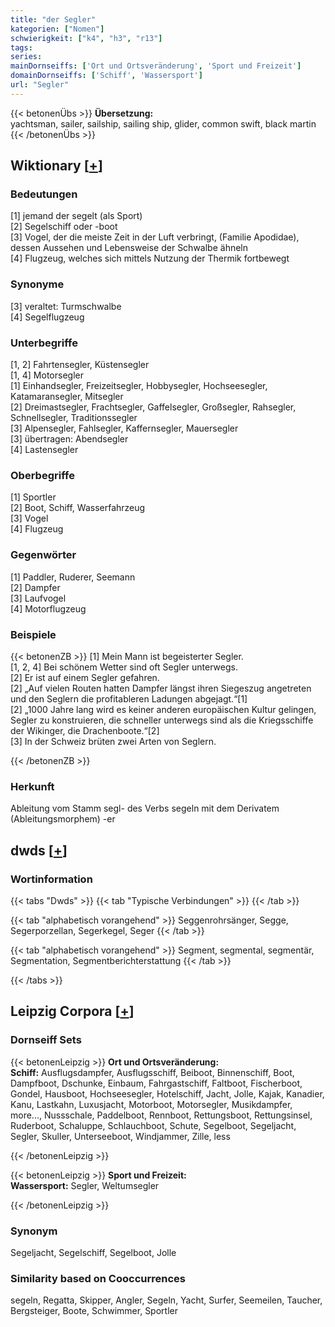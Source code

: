 ```yaml
---
title: "der Segler"
kategorien: ["Nomen"]
schwierigkeit: ["k4", "h3", "r13"]
tags:
series:
mainDornseiffs: ['Ort und Ortsveränderung', 'Sport und Freizeit']
domainDornseiffs: ['Schiff', 'Wassersport']
url: "Segler"
---
```


{{< betonenÜbs >}}
**Übersetzung:**  
yachtsman, sailer, sailship, sailing ship, glider, common swift, black martin  
{{< /betonenÜbs >}}

## Wiktionary [[+](https://de.wiktionary.org/wiki/Segler)]

### Bedeutungen
[1] jemand der segelt (als Sport)  
[2] Segelschiff oder -boot  
[3] Vogel, der die meiste Zeit in der Luft verbringt, (Familie Apodidae), dessen Aussehen und Lebensweise der Schwalbe ähneln  
[4] Flugzeug, welches sich mittels Nutzung der Thermik fortbewegt  

### Synonyme
[3] veraltet: Turmschwalbe  
[4] Segelflugzeug  

### Unterbegriffe
[1, 2] Fahrtensegler, Küstensegler  
[1, 4] Motorsegler  
[1] Einhandsegler, Freizeitsegler, Hobbysegler, Hochseesegler, Katamaransegler, Mitsegler  
[2] Dreimastsegler, Frachtsegler, Gaffelsegler, Großsegler, Rahsegler, Schnellsegler, Traditionssegler  
[3] Alpensegler, Fahlsegler, Kaffernsegler, Mauersegler  
[3] übertragen: Abendsegler  
[4] Lastensegler  

### Oberbegriffe
[1] Sportler  
[2] Boot, Schiff, Wasserfahrzeug  
[3] Vogel  
[4] Flugzeug  

### Gegenwörter
[1] Paddler, Ruderer, Seemann  
[2] Dampfer  
[3] Laufvogel  
[4] Motorflugzeug  

### Beispiele
{{< betonenZB >}}
[1] Mein Mann ist begeisterter Segler.  
[1, 2, 4] Bei schönem Wetter sind oft Segler unterwegs.  
[2] Er ist auf einem Segler gefahren.  
[2] „Auf vielen Routen hatten Dampfer längst ihren Siegeszug angetreten und den Seglern die profitableren Ladungen abgejagt.“[1]  
[2] „1000 Jahre lang wird es keiner anderen europäischen Kultur gelingen, Segler zu konstruieren, die schneller unterwegs sind als die Kriegsschiffe der Wikinger, die Drachenboote.“[2]  
[3] In der Schweiz brüten zwei Arten von Seglern.  

{{< /betonenZB >}}
### Herkunft
Ableitung vom Stamm segl- des Verbs segeln mit dem Derivatem (Ableitungsmorphem) -er  



## dwds [[+](https://www.dwds.de/wb/Segler)]

### Wortinformation
{{< tabs "Dwds" >}}
{{< tab "Typische Verbindungen" >}}
{{< /tab >}}

{{< tab "alphabetisch vorangehend" >}}
Seggenrohrsänger, Segge, Segerporzellan, Segerkegel, Seger
{{< /tab >}}

{{< tab "alphabetisch vorangehend" >}}
Segment, segmental, segmentär, Segmentation, Segmentberichterstattung
{{< /tab >}}

{{< /tabs >}}

## Leipzig Corpora [[+](https://corpora.uni-leipzig.de/en/res?word=Segler&corpusId=deu_newscrawl-public_2018)]

### Dornseiff Sets
{{< betonenLeipzig >}}
**Ort und Ortsveränderung:**  
**Schiff:** Ausflugsdampfer, Ausflugsschiff, Beiboot, Binnenschiff, Boot, Dampfboot, Dschunke, Einbaum, Fahrgastschiff, Faltboot, Fischerboot, Gondel, Hausboot, Hochseesegler, Hotelschiff, Jacht, Jolle, Kajak, Kanadier, Kanu, Lastkahn, Luxusjacht, Motorboot, Motorsegler, Musikdampfer, more..., Nussschale, Paddelboot, Rennboot, Rettungsboot, Rettungsinsel, Ruderboot, Schaluppe, Schlauchboot, Schute, Segelboot, Segeljacht, Segler, Skuller, Unterseeboot, Windjammer, Zille, less  

{{< /betonenLeipzig >}}


{{< betonenLeipzig >}}
**Sport und Freizeit:**  
**Wassersport:** Segler, Weltumsegler  

{{< /betonenLeipzig >}}

### Synonym
Segeljacht, Segelschiff, Segelboot, Jolle


### Similarity based on Cooccurrences
segeln, Regatta, Skipper, Angler, Segeln, Yacht, Surfer, Seemeilen, Taucher, Bergsteiger, Boote, Schwimmer, Sportler

